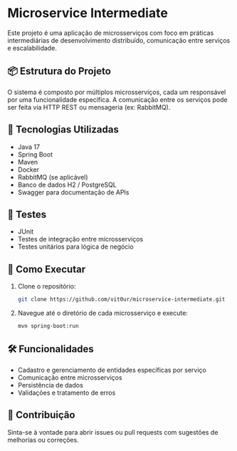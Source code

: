 # Microservice Intermediate

Este projeto é uma aplicação de microsserviços com foco em práticas intermediárias de desenvolvimento distribuído, comunicação entre serviços e escalabilidade.

## 📦 Estrutura do Projeto

O sistema é composto por múltiplos microsserviços, cada um responsável por uma funcionalidade específica. A comunicação entre os serviços pode ser feita via HTTP REST ou mensageria (ex: RabbitMQ).

## 🚀 Tecnologias Utilizadas

- Java 17
- Spring Boot
- Maven
- Docker
- RabbitMQ (se aplicável)
- Banco de dados H2 / PostgreSQL
- Swagger para documentação de APIs

## 🧪 Testes

- JUnit
- Testes de integração entre microsserviços
- Testes unitários para lógica de negócio

## 📂 Como Executar

1. Clone o repositório:
   ```bash
   git clone https://github.com/vit0ur/microservice-intermediate.git
   ```

2. Navegue até o diretório de cada microsserviço e execute:
   ```bash
   mvn spring-boot:run
   ```

## 🛠️ Funcionalidades

- Cadastro e gerenciamento de entidades específicas por serviço
- Comunicação entre microsserviços
- Persistência de dados
- Validações e tratamento de erros

## 📌 Contribuição

Sinta-se à vontade para abrir issues ou pull requests com sugestões de melhorias ou correções.

